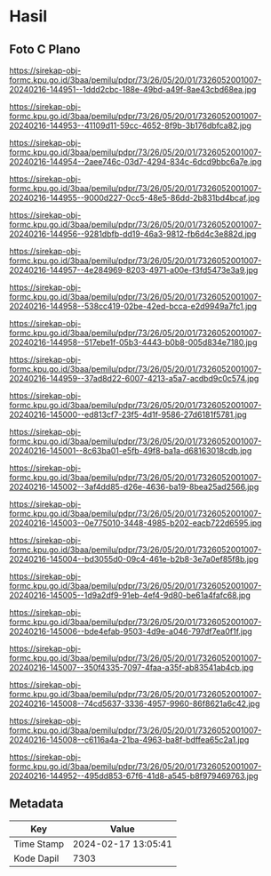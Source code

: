 # Hasil

## Foto C Plano

https://sirekap-obj-formc.kpu.go.id/3baa/pemilu/pdpr/73/26/05/20/01/7326052001007-20240216-144951--1ddd2cbc-188e-49bd-a49f-8ae43cbd68ea.jpg

https://sirekap-obj-formc.kpu.go.id/3baa/pemilu/pdpr/73/26/05/20/01/7326052001007-20240216-144953--41109d11-59cc-4652-8f9b-3b176dbfca82.jpg

https://sirekap-obj-formc.kpu.go.id/3baa/pemilu/pdpr/73/26/05/20/01/7326052001007-20240216-144954--2aee746c-03d7-4294-834c-6dcd9bbc6a7e.jpg

https://sirekap-obj-formc.kpu.go.id/3baa/pemilu/pdpr/73/26/05/20/01/7326052001007-20240216-144955--9000d227-0cc5-48e5-86dd-2b831bd4bcaf.jpg

https://sirekap-obj-formc.kpu.go.id/3baa/pemilu/pdpr/73/26/05/20/01/7326052001007-20240216-144956--9281dbfb-dd19-46a3-9812-fb6d4c3e882d.jpg

https://sirekap-obj-formc.kpu.go.id/3baa/pemilu/pdpr/73/26/05/20/01/7326052001007-20240216-144957--4e284969-8203-4971-a00e-f3fd5473e3a9.jpg

https://sirekap-obj-formc.kpu.go.id/3baa/pemilu/pdpr/73/26/05/20/01/7326052001007-20240216-144958--538cc419-02be-42ed-bcca-e2d9949a7fc1.jpg

https://sirekap-obj-formc.kpu.go.id/3baa/pemilu/pdpr/73/26/05/20/01/7326052001007-20240216-144958--517ebe1f-05b3-4443-b0b8-005d834e7180.jpg

https://sirekap-obj-formc.kpu.go.id/3baa/pemilu/pdpr/73/26/05/20/01/7326052001007-20240216-144959--37ad8d22-6007-4213-a5a7-acdbd9c0c574.jpg

https://sirekap-obj-formc.kpu.go.id/3baa/pemilu/pdpr/73/26/05/20/01/7326052001007-20240216-145000--ed813cf7-23f5-4d1f-9586-27d6181f5781.jpg

https://sirekap-obj-formc.kpu.go.id/3baa/pemilu/pdpr/73/26/05/20/01/7326052001007-20240216-145001--8c63ba01-e5fb-49f8-ba1a-d68163018cdb.jpg

https://sirekap-obj-formc.kpu.go.id/3baa/pemilu/pdpr/73/26/05/20/01/7326052001007-20240216-145002--3af4dd85-d26e-4636-ba19-8bea25ad2566.jpg

https://sirekap-obj-formc.kpu.go.id/3baa/pemilu/pdpr/73/26/05/20/01/7326052001007-20240216-145003--0e775010-3448-4985-b202-eacb722d6595.jpg

https://sirekap-obj-formc.kpu.go.id/3baa/pemilu/pdpr/73/26/05/20/01/7326052001007-20240216-145004--bd3055d0-09c4-461e-b2b8-3e7a0ef85f8b.jpg

https://sirekap-obj-formc.kpu.go.id/3baa/pemilu/pdpr/73/26/05/20/01/7326052001007-20240216-145005--1d9a2df9-91eb-4ef4-9d80-be61a4fafc68.jpg

https://sirekap-obj-formc.kpu.go.id/3baa/pemilu/pdpr/73/26/05/20/01/7326052001007-20240216-145006--bde4efab-9503-4d9e-a046-797df7ea0f1f.jpg

https://sirekap-obj-formc.kpu.go.id/3baa/pemilu/pdpr/73/26/05/20/01/7326052001007-20240216-145007--350f4335-7097-4faa-a35f-ab83541ab4cb.jpg

https://sirekap-obj-formc.kpu.go.id/3baa/pemilu/pdpr/73/26/05/20/01/7326052001007-20240216-145008--74cd5637-3336-4957-9960-86f8621a6c42.jpg

https://sirekap-obj-formc.kpu.go.id/3baa/pemilu/pdpr/73/26/05/20/01/7326052001007-20240216-145008--c6116a4a-21ba-4963-ba8f-bdffea65c2a1.jpg

https://sirekap-obj-formc.kpu.go.id/3baa/pemilu/pdpr/73/26/05/20/01/7326052001007-20240216-144952--495dd853-67f6-41d8-a545-b8f979469763.jpg


## Metadata

| Key        | Value               |
| ---------- | ------------------- |
| Time Stamp | 2024-02-17 13:05:41 |
| Kode Dapil | 7303                |



